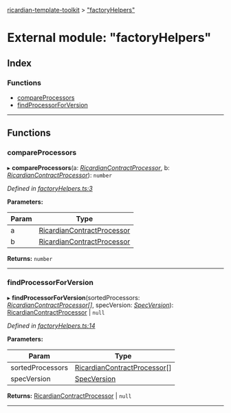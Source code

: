 [ricardian-template-toolkit](../README.md) > ["factoryHelpers"](../modules/_factoryhelpers_.md)

# External module: "factoryHelpers"

## Index

### Functions

* [compareProcessors](_factoryhelpers_.md#compareprocessors)
* [findProcessorForVersion](_factoryhelpers_.md#findprocessorforversion)

---

## Functions

<a id="compareprocessors"></a>

###  compareProcessors

▸ **compareProcessors**(a: *[RicardianContractProcessor](../interfaces/_interfaces_.ricardiancontractprocessor.md)*, b: *[RicardianContractProcessor](../interfaces/_interfaces_.ricardiancontractprocessor.md)*): `number`

*Defined in [factoryHelpers.ts:3](https://github.com/EOSIO/ricardian-template-toolkit/blob/7ae7085/src/factoryHelpers.ts#L3)*

**Parameters:**

| Param | Type |
| ------ | ------ |
| a | [RicardianContractProcessor](../interfaces/_interfaces_.ricardiancontractprocessor.md) |
| b | [RicardianContractProcessor](../interfaces/_interfaces_.ricardiancontractprocessor.md) |

**Returns:** `number`

___
<a id="findprocessorforversion"></a>

###  findProcessorForVersion

▸ **findProcessorForVersion**(sortedProcessors: *[RicardianContractProcessor](../interfaces/_interfaces_.ricardiancontractprocessor.md)[]*, specVersion: *[SpecVersion](../interfaces/_interfaces_.specversion.md)*):  [RicardianContractProcessor](../interfaces/_interfaces_.ricardiancontractprocessor.md) &#124; `null`

*Defined in [factoryHelpers.ts:14](https://github.com/EOSIO/ricardian-template-toolkit/blob/7ae7085/src/factoryHelpers.ts#L14)*

**Parameters:**

| Param | Type |
| ------ | ------ |
| sortedProcessors | [RicardianContractProcessor](../interfaces/_interfaces_.ricardiancontractprocessor.md)[] |
| specVersion | [SpecVersion](../interfaces/_interfaces_.specversion.md) |

**Returns:**  [RicardianContractProcessor](../interfaces/_interfaces_.ricardiancontractprocessor.md) &#124; `null`

___

